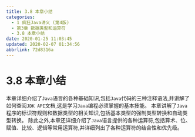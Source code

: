 ```yaml
---
title: 3.8 本章小结
categories: 
  - 1 疯狂Java讲义 (第4版)
  - 第3章 数据类型和运算符
  - 3.8 本章小结
date: 2020-01-25 11:03:45
updated: 2020-02-07 01:34:56
abbrlink: 72d8316a
---
```

# 3.8 本章小结
本章详细介绍了`Java`语言的各种基础知识,包括`Java`代码的三种注释语法,并讲解了如何查阅`JDK API`文档,这是学习`Java`编程必须掌握的基本技能。
本章讲解了`Java`程序的标识符规则和数据类型的相关知识,包括基本类型的强制类型转换和自动类型转换。
除此之外,本章还详细介绍了`Java`语言提供的各种运算符,包括算术、位、赋值、比较、逻辑等常用运算符,并详细列出了各种运算符的结合性和优先级。
